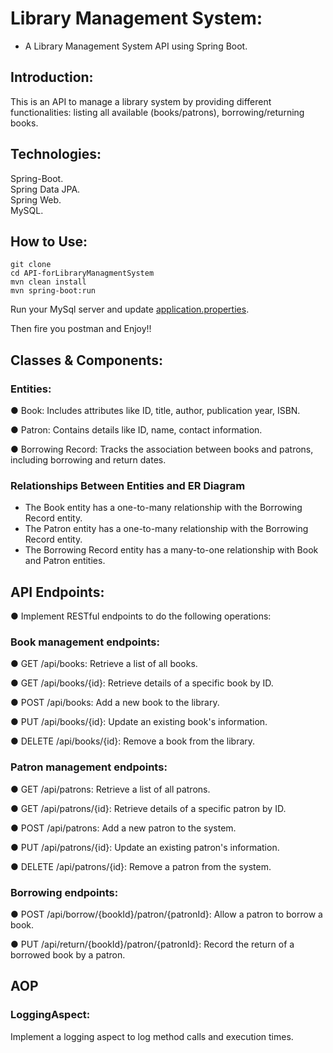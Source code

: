 # Library Management System:
- A Library Management System API using Spring Boot.
  
## Introduction:
This is an API to manage a library system by providing different functionalities: listing all available (books/patrons), borrowing/returning books.

## Technologies:
Spring-Boot.                      
Spring Data JPA.                        
Spring Web.                      
MySQL.

## How to Use:
```
git clone 
cd API-forLibraryManagmentSystem
mvn clean install
mvn spring-boot:run
```
Run your MySql server and update [application.properties](https://github.com/0xbakry/API-forLibraryManagmentSystem/blob/main/Library-Management-System/src/main/resources/application.properties).

Then fire you postman and Enjoy!!

## Classes & Components:
### Entities:

● Book: Includes attributes like ID, title, author, publication year, ISBN.

● Patron: Contains details like ID, name, contact information.

● Borrowing Record: Tracks the association between books and patrons, including borrowing and return dates.

### Relationships Between Entities and ER Diagram
- The Book entity has a one-to-many relationship with the Borrowing Record entity.
- The Patron entity has a one-to-many relationship with the Borrowing Record entity.
- The Borrowing Record entity has a many-to-one relationship with Book and Patron entities.

## API Endpoints:
● Implement RESTful endpoints to do the following operations:

### Book management endpoints:
● GET /api/books: Retrieve a list of all books.

● GET /api/books/{id}: Retrieve details of a specific book by ID.

● POST /api/books: Add a new book to the library.

● PUT /api/books/{id}: Update an existing book's information.

● DELETE /api/books/{id}: Remove a book from the library.

### Patron management endpoints:
● GET /api/patrons: Retrieve a list of all patrons.

● GET /api/patrons/{id}: Retrieve details of a specific patron by ID.

● POST /api/patrons: Add a new patron to the system.

● PUT /api/patrons/{id}: Update an existing patron's information.

● DELETE /api/patrons/{id}: Remove a patron from the system.

### Borrowing endpoints:
● POST /api/borrow/{bookId}/patron/{patronId}: Allow a patron to borrow a book.

● PUT /api/return/{bookId}/patron/{patronId}: Record the return of a borrowed book by a patron.

## AOP
### LoggingAspect: 
Implement a logging aspect to log method calls and execution times.
